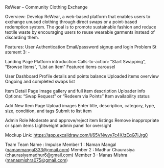 ReWear – Community Clothing Exchange

Overview:
Develop ReWear, a web-based platform that enables users to exchange unused clothing
through direct swaps or a point-based redemption system. The goal is to promote sustainable
fashion and reduce textile waste by encouraging users to reuse wearable garments instead of
discarding them.

Features:
User Authentication
Email/password signup and login
Problem St atement 3: -

Landing Page
Platform introduction
Calls-to-action: “Start Swapping”, “Browse Items”, “List an Item”
Featured items carousel

User Dashboard
Profile details and points balance
Uploaded items overview
Ongoing and completed swaps list

Item Detail Page
Image gallery and full item description
Uploader info
Options: “Swap Request” or “Redeem via Points”
Item availability status

Add New Item Page
Upload images
Enter title, description, category, type, size, condition, and tags
Submit to list item

Admin Role
Moderate and approve/reject item listings
Remove inappropriate or spam items
Lightweight admin panel for oversight

Mockup Link:
https://app.excalidraw.com/l/65VNwvy7c4X/zEqG7IJrg0

Team 
Team Name : Impulse
Member 1 : Naman Mangal (namanmangal333@gmail.com)
Member 2 : Madhur Chaurasiya (chaurasiyamadhur6@gmail.com)
Member 3 : Manas Mishra (manasmishra075@gmail.com)

